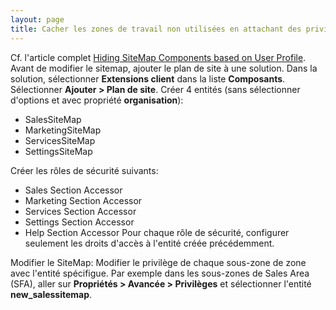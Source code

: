 ```yaml
---
layout: page
title: Cacher les zones de travail non utilisées en attachant des privilèges
---
```


Cf. l'article complet [Hiding SiteMap Components based on User Profile](https://dipankarbhattacharya.com/2014/05/06/hiding-sitemap-components-based-on-user-profile/).  
Avant de modifier le sitemap, ajouter le plan de site à une solution.
Dans la solution, sélectionner **Extensions client** dans la liste **Composants**.
Sélectionner **Ajouter > Plan de site**.
Créer 4 entités (sans sélectionner d'options et avec propriété **organisation**):
* SalesSiteMap
* MarketingSiteMap
* ServicesSiteMap
* SettingsSiteMap  

Créer les rôles de sécurité suivants:
* Sales Section Accessor
* Marketing Section Accessor
* Services Section Accessor
* Settings Section Accessor
* Help Section Accessor
Pour chaque rôle de sécurité, configurer seulement les droits d'accès à l'entité
créée précédemment.

Modifier le SiteMap: Modifier le privilège de chaque sous-zone de zone avec
l'entité spécifigue. Par exemple dans les sous-zones de Sales Area (SFA), aller
sur **Propriétés > Avancée > Privilèges** et sélectionner l'entité **new_salessitemap**.
